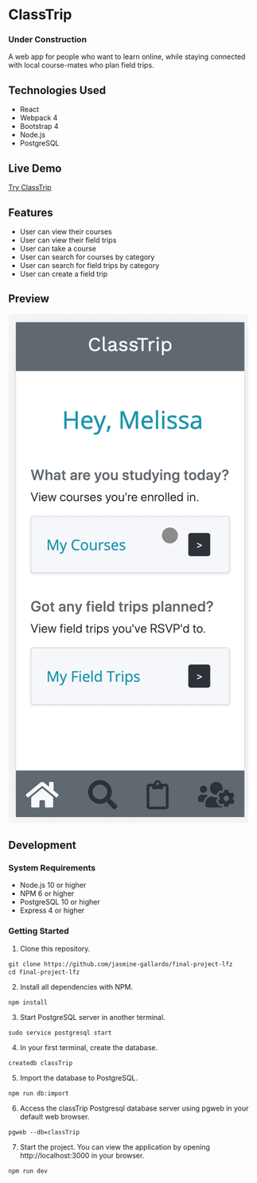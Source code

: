 # ClassTrip

### Under Construction
A web app for people who want to learn online, while staying connected with local course-mates who plan field trips.

## Technologies Used
- React
- Webpack 4
- Bootstrap 4
- Node.js
- PostgreSQL

## Live Demo
[Try ClassTrip](https://class-trip.jasminegallardo.com/ "ClassTrip")

## Features
- User can view their courses
- User can view their field trips
- User can take a course
- User can search for courses by category
- User can search for field trips by category
- User can create a field trip


## Preview
![ClassTrip Preview](server/public/images/preview-class-trip.gif "ClassTrip")

## Development

### System Requirements
- Node.js 10 or higher
- NPM 6 or higher
- PostgreSQL 10 or higher
- Express 4 or higher

### Getting Started

1. Clone this repository.
```shell
git clone https://github.com/jasmine-gallardo/final-project-lfz
cd final-project-lfz
```

2. Install all dependencies with NPM.
```shell
npm install
```

3. Start PostgreSQL server in another terminal.
```shell
sudo service postgresql start
```

4. In your first terminal, create the database.
```shell
createdb classTrip
```

5. Import the database to PostgreSQL.
```shell
npm run db:import
```

6. Access the classTrip Postgresql database server using pgweb in your default web browser.
```shell
pgweb --db=classTrip
```

7. Start the project. You can view the application by opening http://localhost:3000 in your browser.
```shell
npm run dev
```
